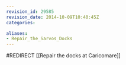 ```yaml
---
revision_id: 29585
revision_date: 2014-10-09T10:40:45Z
categories:

aliases:
- Repair_the_Sarvos_Docks
---
```


#REDIRECT [[Repair the docks at Caricomare]]